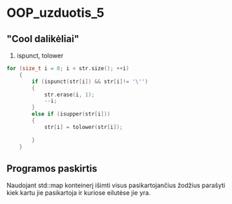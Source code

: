 # OOP_uzduotis_5

## "Cool dalikėliai"

1. ispunct, tolower

```c++
for (size_t i = 0; i < str.size(); ++i)
	{
		if (ispunct(str[i]) && str[i]!= '\'') 
		{
			str.erase(i, 1);
			--i;
		}
		else if (isupper(str[i])) 
		{
			str[i] = tolower(str[i]);
			
		}
	}
```

## Programos paskirtis

  Naudojant std::map konteinerį išimti visus pasikartojančius žodžius parašyti kiek kartu jie pasikartoja ir kuriose eilutėse jie yra.
